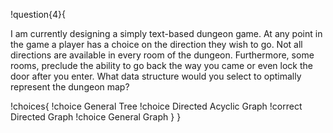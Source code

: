 !question{4}{

I am currently designing a simply text-based dungeon game. At any point in the game a player has a choice on the direction they wish to go. Not all directions are available in every room of the dungeon. Furthermore, some rooms, preclude the ability to go back the way you came or even lock the door after you enter. What data structure would you select to optimally represent the dungeon map?

!choices{
 !choice General Tree
 !choice Directed Acyclic Graph
 !correct Directed Graph
 !choice General Graph
}
}
